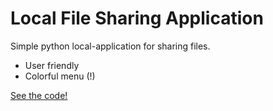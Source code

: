 # Local File Sharing Application
Simple python local-application for sharing files.
- User friendly
- Colorful menu (!)

[See the code!](https://github.com/HadiFazelinia/localFileSharing)


